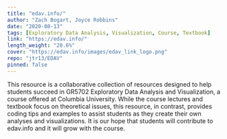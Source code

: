 ```yaml
---
title: "edav.info/"
author: "Zach Bogart, Joyce Robbins"
date: "2020-08-13"
tags: [Exploratory Data Analysis, Visualization, Course, Textbook]
link: "https://edav.info/"
length_weight: "20.6%"
cover: "https://edav.info/images/edav_link_logo.png"
repo: "jtr13/EDAV"
pinned: false
---
```


This resource is a collaborative collection of resources designed to help students succeed in GR5702 Exploratory Data Analysis and Visualization, a course offered at Columbia University. While the course lectures and textbook focus on theoretical issues, this resource, in contrast, provides coding tips and examples to assist students as they create their own analyses and visualizations. It is our hope that students will contribute to edav.info and it will grow with the course.
